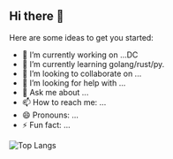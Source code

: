 ## Hi there 👋
Here are some ideas to get you started:

- 🔭 I’m currently working on ...DC
- 🌱 I’m currently learning golang/rust/py.
- 👯 I’m looking to collaborate on ...
- 🤔 I’m looking for help with ...
- 💬 Ask me about ...
- 📫 How to reach me: ...
- 😄 Pronouns: ...
- ⚡ Fun fact: ...



![Top Langs](https://github-readme-stats.vercel.app/api/top-langs/?username=issimo1&layout=compact&theme=tokyonight)

